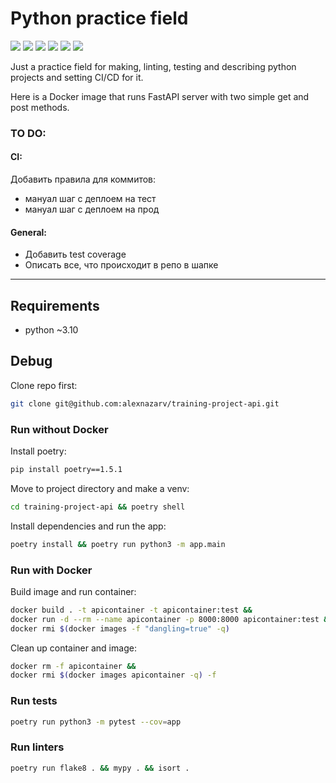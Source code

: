 # Python practice field

<p align="left">
<a>
  <img src=https://img.shields.io/badge/python-~3.10-green>
</a>
<a>
  <img src=https://img.shields.io/badge/poetry-1.5.1-green>
</a>
<a>
  <img src=https://img.shields.io/badge/style-wemake-000000.svg>
</a>
<a>
  <img src=https://github.com/alexnazarv/training-project-api/actions/workflows/tests.yml/badge.svg>
</a>
<a>
  <img src=https://github.com/alexnazarv/training-project-api/actions/workflows/release.yml/badge.svg>
</a>
<a>
  <img src=https://img.shields.io/badge/pre--commit-enabled-brightgreen?logo=pre-commit>
</a>
</p>

Just a practice field for making, linting, testing and describing python projects and setting CI/CD for it.

Here is a Docker image that runs FastAPI server with two simple get and post methods.

### TO DO:
#### CI:
Добавить правила для коммитов:
  * мануал шаг с деплоем на тест
  * мануал шаг с деплоем на прод

#### General:
* Добавить test coverage
* Описать все, что происходит в репо в шапке
***

## Requirements
* python ~3.10

## Debug
Clone repo first:
```bash
git clone git@github.com:alexnazarv/training-project-api.git
```

### Run without Docker
Install poetry:
```bash
pip install poetry==1.5.1
```

Move to project directory and make a venv:
```bash
cd training-project-api && poetry shell
```

Install dependencies and run the app:
```bash
poetry install && poetry run python3 -m app.main
```

### Run with Docker
Build image and run container:
```bash
docker build . -t apicontainer -t apicontainer:test &&
docker run -d --rm --name apicontainer -p 8000:8000 apicontainer:test &&
docker rmi $(docker images -f "dangling=true" -q)
```

Clean up container and image:
```bash
docker rm -f apicontainer &&
docker rmi $(docker images apicontainer -q) -f
```

### Run tests
```bash
poetry run python3 -m pytest --cov=app
```

### Run linters
```bash
poetry run flake8 . && mypy . && isort .
```
